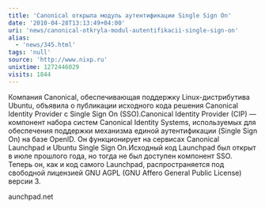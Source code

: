 ```yaml
---
title: 'Canonical открыла модуль аутентификации Single Sign On'
date: '2010-04-28T13:13:49+04:00'
uri: 'news/canonical-otkryla-modul-autentifikacii-single-sign-on'
alias: 
  - 'news/345.html'
tags: 'null'
source: 'http://www.nixp.ru'
unixtime: 1272446029
visits: 1844
---
```

Компания Canonical, обеспечивающая поддержку Linux-дистрибутива Ubuntu, объявила о публикации исходного кода решения Canonical Identity Provider с Single Sign On (SSO).Canonical Identity Provider (CIP) — компонент набора систем Canonical Identity Systems, используемых для обеспечения поддержки механизма единой аутентификации (Single Sign On) на базе OpenID. Он функционирует на сервисах Canonical Launchpad и Ubuntu Single Sign On.Исходный код Launchpad был открыт в июле прошлого года, но тогда не был доступен компонент SSO. Теперь он, как и код самого Launchpad, распространяется под свободной лицензией GNU AGPL (GNU Affero General Public License) версии 3.

aunchpad.net
